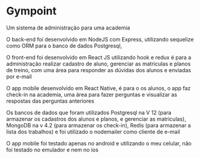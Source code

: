 # Gympoint
Um sistema de administração para uma academia 

O back-end foi desenvolvido em NodeJS com Express, utilizando sequelize como ORM para o banco de dados Postgresql,

O front-end foi desenvolvido em React JS utilizando hook e redux é para a administração realizar cadastro de aluno, gerenciar as matriculas e planos de treino, com uma área para responder as dúvidas dos alunos e enviadas por e-mail

O app mobile desenvolvido em React Native, é para o os alunos, o app faz check-in na academia, uma área para fazer perguntas e visualizar as respostas das perguntas anteriores

Os bancos de dados que foram utilizados
Postgresql na V 12 (para armazenar os cadastros dos alunos e planos, e gerenciar as matriculas),
MongoDB na v 4.2 (para armazenar os check-in),
Redis (para armazenar a lista dos trabalhos)
e foi utilizado o nodemailer como cliente de e-mail

O app mobile foi testado apenas no android e utilizando o meu celular, não foi testado no emulador e nem no ios

